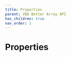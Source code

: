 ```yaml
---
title: Properties
parent: VBA Better Array API
has_children: true 
nav_order: 1
---
```


# Properties